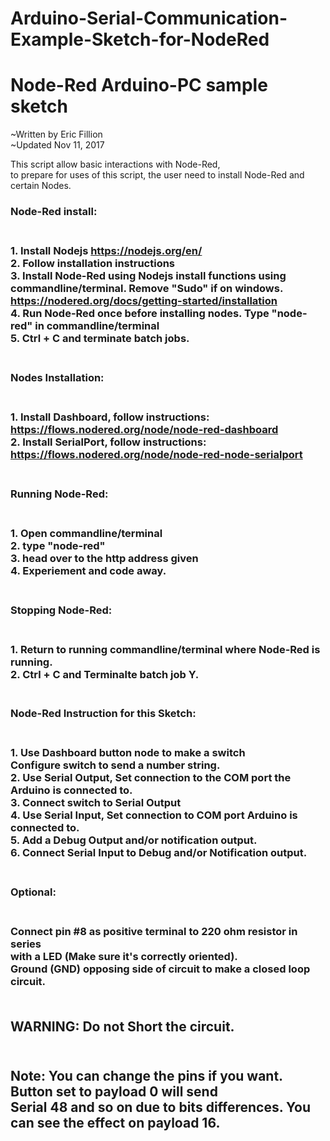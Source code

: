 # Arduino-Serial-Communication-Example-Sketch-for-NodeRed

# Node-Red Arduino-PC sample sketch
  ~Written by Eric Fillion<br/>
  ~Updated Nov 11, 2017
  
  This script allow basic interactions with Node-Red,<br/>
  to prepare for uses of this script, the user need to install Node-Red and certain Nodes.<br/>
  
  <h3>Node-Red install:<h3/><br/>
    <b>1.</b> Install Nodejs <a href=https://nodejs.org/en/>https://nodejs.org/en/</a><br/>
    <b>2.</b> Follow installation instructions<br/>
    <b>3.</b> Install Node-Red using Nodejs install functions using commandline/terminal. Remove "Sudo" if on windows.<br/>
          <a href=https://nodered.org/docs/getting-started/installation>https://nodered.org/docs/getting-started/installation</a><br/>
    <b>4.</b> Run Node-Red once before installing nodes. Type "node-red" in commandline/terminal<br/>
    <b>5.</b> Ctrl + C and terminate batch jobs.<br/>
    <br/>
  <h3>Nodes Installation:<h3/><br/>
    <b>1.</b> Install Dashboard, follow instructions:<br/>
        <a href=https://flows.nodered.org/node/node-red-dashboard>https://flows.nodered.org/node/node-red-dashboard</a><br/>
    <b>2.</b> Install SerialPort, follow instructions:<br/>
        <a href=https://flows.nodered.org/node/node-red-node-serialport>https://flows.nodered.org/node/node-red-node-serialport</a><br/>
        <br/>
  <h3>Running Node-Red:<h3/><br/>
    <b>1.</b> Open commandline/terminal<br/>
    <b>2.</b> type "node-red"<br/>
    <b>3.</b> head over to the http address given<br/>
    <b>4.</b> Experiement and code away.<br/>
    <br/>
  <h3>Stopping Node-Red:<h3/><br/>
    <b>1.</b> Return to running commandline/terminal where Node-Red is running.<br/>
    <b>2.</b> Ctrl + C and Terminalte batch job Y.<br/>
    <br/>
  <h3>Node-Red Instruction for this Sketch:<h3/><br/>
    <b>1.</b> Use Dashboard button node to make a switch<br/>
      Configure switch to send a number string.<br/>
    <b>2.</b> Use Serial Output, Set connection to the COM port the Arduino is connected to.<br/>
    <b>3.</b> Connect switch to Serial Output<br/>
    <b>4.</b> Use Serial Input, Set connection to COM port Arduino is connected to.<br/>
    <b>5.</b> Add a Debug Output and/or notification output.<br/>
    <b>6.</b> Connect Serial Input to Debug and/or Notification output.<br/>
    <br/>
  <h3>Optional:<h3/><br/>
    Connect pin #8 as positive terminal to 220 ohm resistor in series<br/>
    with a LED (Make sure it's correctly oriented). <br/>
    Ground (GND) opposing side of circuit to make a closed loop circuit.<br/>
    <br/>
    <h2>WARNING: Do not Short the circuit.<h2/> <br/>
    Note: You can change the pins if you want. Button set to payload 0 will send <br/>
    Serial 48 and so on due to bits differences. You can see the effect on payload 16.<br/>